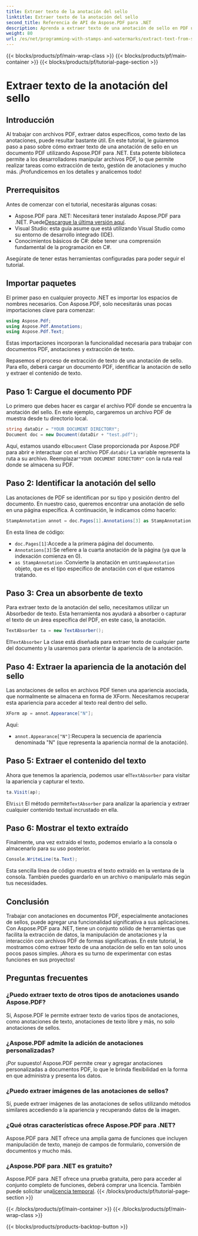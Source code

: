 ```yaml
---
title: Extraer texto de la anotación del sello
linktitle: Extraer texto de la anotación del sello
second_title: Referencia de API de Aspose.PDF para .NET
description: Aprenda a extraer texto de una anotación de sello en PDF usando Aspose.PDF para .NET con este tutorial paso a paso, completo con un ejemplo de código detallado.
weight: 80
url: /es/net/programming-with-stamps-and-watermarks/extract-text-from-stamp-annotation/
---
```


{{< blocks/products/pf/main-wrap-class >}}
{{< blocks/products/pf/main-container >}}
{{< blocks/products/pf/tutorial-page-section >}}

# Extraer texto de la anotación del sello

## Introducción

Al trabajar con archivos PDF, extraer datos específicos, como texto de las anotaciones, puede resultar bastante útil. En este tutorial, le guiaremos paso a paso sobre cómo extraer texto de una anotación de sello en un documento PDF utilizando Aspose.PDF para .NET. Esta potente biblioteca permite a los desarrolladores manipular archivos PDF, lo que permite realizar tareas como extracción de texto, gestión de anotaciones y mucho más. ¡Profundicemos en los detalles y analicemos todo!

## Prerrequisitos

Antes de comenzar con el tutorial, necesitarás algunas cosas:

-  Aspose.PDF para .NET: Necesitará tener instalado Aspose.PDF para .NET. Puede[Descargue la última versión aquí](https://releases.aspose.com/pdf/net/).
- Visual Studio: esta guía asume que está utilizando Visual Studio como su entorno de desarrollo integrado (IDE).
- Conocimientos básicos de C#: debe tener una comprensión fundamental de la programación en C#.

Asegúrate de tener estas herramientas configuradas para poder seguir el tutorial.

## Importar paquetes

El primer paso en cualquier proyecto .NET es importar los espacios de nombres necesarios. Con Aspose.PDF, solo necesitarás unas pocas importaciones clave para comenzar:

```csharp
using Aspose.Pdf;
using Aspose.Pdf.Annotations;
using Aspose.Pdf.Text;
```

Estas importaciones incorporan la funcionalidad necesaria para trabajar con documentos PDF, anotaciones y extracción de texto.

Repasemos el proceso de extracción de texto de una anotación de sello. Para ello, deberá cargar un documento PDF, identificar la anotación de sello y extraer el contenido de texto.

## Paso 1: Cargue el documento PDF

Lo primero que debes hacer es cargar el archivo PDF donde se encuentra la anotación del sello. En este ejemplo, cargaremos un archivo PDF de muestra desde tu directorio local.

```csharp
string dataDir = "YOUR DOCUMENT DIRECTORY";
Document doc = new Document(dataDir + "test.pdf");
```

 Aquí, estamos usando el`Document` Clase proporcionada por Aspose.PDF para abrir e interactuar con el archivo PDF.`dataDir` La variable representa la ruta a su archivo. Reemplazar`"YOUR DOCUMENT DIRECTORY"` con la ruta real donde se almacena su PDF.

## Paso 2: Identificar la anotación del sello

Las anotaciones de PDF se identifican por su tipo y posición dentro del documento. En nuestro caso, queremos encontrar una anotación de sello en una página específica. A continuación, le indicamos cómo hacerlo:

```csharp
StampAnnotation annot = doc.Pages[1].Annotations[3] as StampAnnotation;
```

En esta línea de código:
- `doc.Pages[1]`:Accede a la primera página del documento.
- `Annotations[3]`:Se refiere a la cuarta anotación de la página (ya que la indexación comienza en 0).
- `as StampAnnotation` :Convierte la anotación en un`StampAnnotation` objeto, que es el tipo específico de anotación con el que estamos tratando.

## Paso 3: Crea un absorbente de texto

Para extraer texto de la anotación del sello, necesitamos utilizar un Absorbedor de texto. Esta herramienta nos ayudará a absorber o capturar el texto de un área específica del PDF, en este caso, la anotación.

```csharp
TextAbsorber ta = new TextAbsorber();
```

 El`TextAbsorber` La clase está diseñada para extraer texto de cualquier parte del documento y la usaremos para orientar la apariencia de la anotación.

## Paso 4: Extraer la apariencia de la anotación del sello

Las anotaciones de sellos en archivos PDF tienen una apariencia asociada, que normalmente se almacena en forma de XForm. Necesitamos recuperar esta apariencia para acceder al texto real dentro del sello.

```csharp
XForm ap = annot.Appearance["N"];
```

Aquí:
- `annot.Appearance["N"]`:Recupera la secuencia de apariencia denominada "N" (que representa la apariencia normal de la anotación).

## Paso 5: Extraer el contenido del texto

 Ahora que tenemos la apariencia, podemos usar el`TextAbsorber` para visitar la apariencia y capturar el texto.

```csharp
ta.Visit(ap);
```

 El`Visit` El método permite`TextAbsorber` para analizar la apariencia y extraer cualquier contenido textual incrustado en ella.

## Paso 6: Mostrar el texto extraído

Finalmente, una vez extraído el texto, podemos enviarlo a la consola o almacenarlo para su uso posterior.

```csharp
Console.WriteLine(ta.Text);
```

Esta sencilla línea de código muestra el texto extraído en la ventana de la consola. También puedes guardarlo en un archivo o manipularlo más según tus necesidades.

## Conclusión

Trabajar con anotaciones en documentos PDF, especialmente anotaciones de sellos, puede agregar una funcionalidad significativa a sus aplicaciones. Con Aspose.PDF para .NET, tiene un conjunto sólido de herramientas que facilita la extracción de datos, la manipulación de anotaciones y la interacción con archivos PDF de formas significativas. En este tutorial, le mostramos cómo extraer texto de una anotación de sello en tan solo unos pocos pasos simples. ¡Ahora es su turno de experimentar con estas funciones en sus proyectos!

## Preguntas frecuentes

### ¿Puedo extraer texto de otros tipos de anotaciones usando Aspose.PDF?  
Sí, Aspose.PDF le permite extraer texto de varios tipos de anotaciones, como anotaciones de texto, anotaciones de texto libre y más, no solo anotaciones de sellos.

### ¿Aspose.PDF admite la adición de anotaciones personalizadas?  
¡Por supuesto! Aspose.PDF permite crear y agregar anotaciones personalizadas a documentos PDF, lo que le brinda flexibilidad en la forma en que administra y presenta los datos.

### ¿Puedo extraer imágenes de las anotaciones de sellos?  
Sí, puede extraer imágenes de las anotaciones de sellos utilizando métodos similares accediendo a la apariencia y recuperando datos de la imagen.

### ¿Qué otras características ofrece Aspose.PDF para .NET?  
Aspose.PDF para .NET ofrece una amplia gama de funciones que incluyen manipulación de texto, manejo de campos de formulario, conversión de documentos y mucho más.

### ¿Aspose.PDF para .NET es gratuito?  
 Aspose.PDF para .NET ofrece una prueba gratuita, pero para acceder al conjunto completo de funciones, deberá comprar una licencia. También puede solicitar una[licencia temporal](https://purchase.aspose.com/temporary-license/).
{{< /blocks/products/pf/tutorial-page-section >}}

{{< /blocks/products/pf/main-container >}}
{{< /blocks/products/pf/main-wrap-class >}}

{{< blocks/products/products-backtop-button >}}
